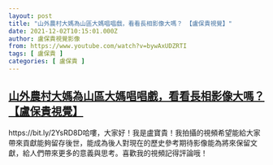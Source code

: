 ```yaml
---
layout: post
title: "山外農村大媽為山區大媽唱唱戲，看看長相影像大嗎？ 【盧保貴視覺】"
date: 2021-12-02T10:15:01.000Z
author: 盧保貴視覺影像
from: https://www.youtube.com/watch?v=bywAxUDZRTI
tags: [ 盧保貴 ]
categories: [ 盧保貴 ]
---
```

<!--1638440101000-->
[山外農村大媽為山區大媽唱唱戲，看看長相影像大嗎？ 【盧保貴視覺】](https://www.youtube.com/watch?v=bywAxUDZRTI)
------

<div>
https://bit.ly/2YsRD8D哈嘍，大家好！我是盧寶貴！我拍攝的視頻希望能給大家帶來貢獻能夠留存後世，能成為後人對現在的歷史參考期待影像能為將來保留文獻，給人們帶來更多的意義與思考。喜歡我的視頻記得評論哦！
</div>
